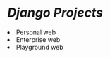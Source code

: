 <h1><b><i>Django Projects</i></b></h1>

<ui>
  <li>Personal web</li>
  <li>Enterprise web</li>
  <li>Playground web</li>
</ui>
